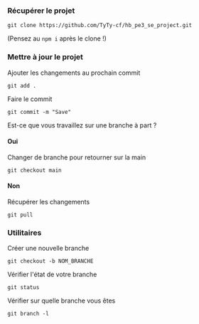 
### Récupérer le projet

``
git clone https://github.com/TyTy-cf/hb_pe3_se_project.git
``

(Pensez au ``npm i`` après le clone !)

### Mettre à jour le projet


Ajouter les changements au prochain commit

``
git add .
``

Faire le commit

``
git commit -m "Save"
``

Est-ce que vous travaillez sur une branche à part ?

#### Oui

Changer de branche pour retourner sur la main

``
git checkout main
``

#### Non

Récupérer les changements

``
git pull
``

### Utilitaires

Créer une nouvelle branche

``
git checkout -b NOM_BRANCHE
``

Vérifier l'état de votre branche

``
git status
``

Vérifier sur quelle branche vous êtes

``
git branch -l
``
